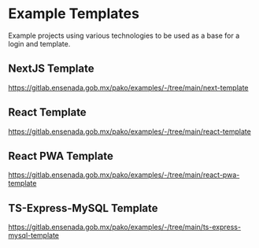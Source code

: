 # Example Templates

Example projects using various technologies to be used as a base for a login and template.

## NextJS Template
<https://gitlab.ensenada.gob.mx/pako/examples/-/tree/main/next-template>

## React Template
<https://gitlab.ensenada.gob.mx/pako/examples/-/tree/main/react-template>

## React PWA Template
<https://gitlab.ensenada.gob.mx/pako/examples/-/tree/main/react-pwa-template>

## TS-Express-MySQL Template
<https://gitlab.ensenada.gob.mx/pako/examples/-/tree/main/ts-express-mysql-template>